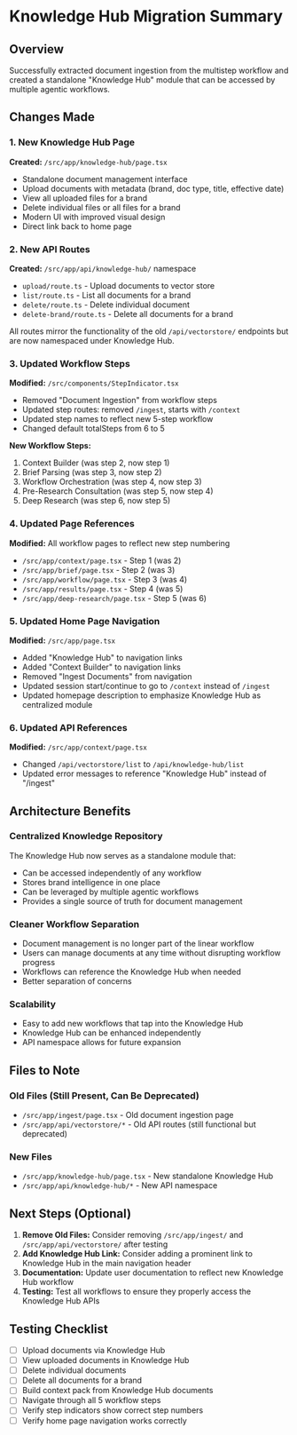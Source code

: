 # Knowledge Hub Migration Summary

## Overview
Successfully extracted document ingestion from the multistep workflow and created a standalone "Knowledge Hub" module that can be accessed by multiple agentic workflows.

## Changes Made

### 1. New Knowledge Hub Page
**Created:** `/src/app/knowledge-hub/page.tsx`
- Standalone document management interface
- Upload documents with metadata (brand, doc type, title, effective date)
- View all uploaded files for a brand
- Delete individual files or all files for a brand
- Modern UI with improved visual design
- Direct link back to home page

### 2. New API Routes
**Created:** `/src/app/api/knowledge-hub/` namespace
- `upload/route.ts` - Upload documents to vector store
- `list/route.ts` - List all documents for a brand
- `delete/route.ts` - Delete individual document
- `delete-brand/route.ts` - Delete all documents for a brand

All routes mirror the functionality of the old `/api/vectorstore/` endpoints but are now namespaced under Knowledge Hub.

### 3. Updated Workflow Steps
**Modified:** `/src/components/StepIndicator.tsx`
- Removed "Document Ingestion" from workflow steps
- Updated step routes: removed `/ingest`, starts with `/context`
- Updated step names to reflect new 5-step workflow
- Changed default totalSteps from 6 to 5

**New Workflow Steps:**
1. Context Builder (was step 2, now step 1)
2. Brief Parsing (was step 3, now step 2)
3. Workflow Orchestration (was step 4, now step 3)
4. Pre-Research Consultation (was step 5, now step 4)
5. Deep Research (was step 6, now step 5)

### 4. Updated Page References
**Modified:** All workflow pages to reflect new step numbering
- `/src/app/context/page.tsx` - Step 1 (was 2)
- `/src/app/brief/page.tsx` - Step 2 (was 3)
- `/src/app/workflow/page.tsx` - Step 3 (was 4)
- `/src/app/results/page.tsx` - Step 4 (was 5)
- `/src/app/deep-research/page.tsx` - Step 5 (was 6)

### 5. Updated Home Page Navigation
**Modified:** `/src/app/page.tsx`
- Added "Knowledge Hub" to navigation links
- Added "Context Builder" to navigation links
- Removed "Ingest Documents" from navigation
- Updated session start/continue to go to `/context` instead of `/ingest`
- Updated homepage description to emphasize Knowledge Hub as centralized module

### 6. Updated API References
**Modified:** `/src/app/context/page.tsx`
- Changed `/api/vectorstore/list` to `/api/knowledge-hub/list`
- Updated error messages to reference "Knowledge Hub" instead of "/ingest"

## Architecture Benefits

### Centralized Knowledge Repository
The Knowledge Hub now serves as a standalone module that:
- Can be accessed independently of any workflow
- Stores brand intelligence in one place
- Can be leveraged by multiple agentic workflows
- Provides a single source of truth for document management

### Cleaner Workflow Separation
- Document management is no longer part of the linear workflow
- Users can manage documents at any time without disrupting workflow progress
- Workflows can reference the Knowledge Hub when needed
- Better separation of concerns

### Scalability
- Easy to add new workflows that tap into the Knowledge Hub
- Knowledge Hub can be enhanced independently
- API namespace allows for future expansion

## Files to Note

### Old Files (Still Present, Can Be Deprecated)
- `/src/app/ingest/page.tsx` - Old document ingestion page
- `/src/app/api/vectorstore/*` - Old API routes (still functional but deprecated)

### New Files
- `/src/app/knowledge-hub/page.tsx` - New standalone Knowledge Hub
- `/src/app/api/knowledge-hub/*` - New API namespace

## Next Steps (Optional)

1. **Remove Old Files:** Consider removing `/src/app/ingest/` and `/src/app/api/vectorstore/` after testing
2. **Add Knowledge Hub Link:** Consider adding a prominent link to Knowledge Hub in the main navigation header
3. **Documentation:** Update user documentation to reflect new Knowledge Hub workflow
4. **Testing:** Test all workflows to ensure they properly access the Knowledge Hub APIs

## Testing Checklist

- [ ] Upload documents via Knowledge Hub
- [ ] View uploaded documents in Knowledge Hub
- [ ] Delete individual documents
- [ ] Delete all documents for a brand
- [ ] Build context pack from Knowledge Hub documents
- [ ] Navigate through all 5 workflow steps
- [ ] Verify step indicators show correct step numbers
- [ ] Verify home page navigation works correctly
